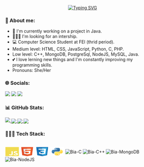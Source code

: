  <div align="center">
  <a href="https://git.io/typing-svg">
    <img src="https://readme-typing-svg.herokuapp.com?font=Fira+Code&weight=300&size=24&color=FF00FF&center=true&vCenter=false&width=500&height=40&lines=Hi,+welcome!+I'm+Beatriz+Manaia" alt="Typing SVG" />
  </a>
</div>

### 💭 About me:
- 🔭 I'm currently working on a project in Java.
- 👩🏼‍💻 I'm looking for an intership.
- 💻 Computer Science Student at FEI (thrid period).
- Medium level: HTML, CSS, JavaScript, Python, C, PHP.
- Low level: C++, MongoDB, PostgreSql, NodeJS, MySQL, Java.
- 💕 I love lerning new things and I'm constantly improving my programming skills.
- Pronouns: She/Her


### 🌐 Socials:
<div>
   <a href="https://linkedin.com/in/beatrizmanaia/" target="_blank"><img src="https://img.shields.io/badge/-Linkedin-%230077B5?style=for-the-badge&logo=linkedin&logoColor=white" target="_blank"></a>
   <a href="https://gitlab.com/beatrizmanaia26" target="_blank"><img src="https://img.shields.io/badge/GitLab-FE7A16?style=for-the-badge&logo=gitlab&logoColor=white" target="_blank"></a>
   <a href="mailto:beatrizlberto@gmail.com" target="_blank"><img src="https://img.shields.io/badge/Gmail-D14836?style=for-the-badge&logo=gmail&logoColor=white" target="_blank"></a>
</div>

### 📊 GitHub Stats:
<div style="display: inline_block">
   <a href="https://github.com/beatrizmanaia26">
      <img height="180m" src="https://github-readme-stats.vercel.app/api?username=beatrizmanaia26&show_icons=true&theme=dracula&include_all_commits=true&count_private=true"/>
      <img  height="180m" align="center" src="https://github-readme-stats.vercel.app/api/top-langs/?username=beatrizmanaia26&layout=compact&theme=dracula" />
      <img  height="180m" align="center" src="https://github-readme-streak-stats.herokuapp.com/?user=beatrizmanaia26&theme=dracula" />
      <img  height= "180m" align="center" src="https://github-profile-summary-cards.vercel.app/api/cards/profile-details?username=beatrizmanaia26&theme=dracula" /> 
   </a>
</div>

### 👩🏼‍💻 Tech Stack:
<div style="display: inline_block"><br>
  <img align="center" alt="Bia-Js" height="30" width="45" src="https://raw.githubusercontent.com/devicons/devicon/master/icons/javascript/javascript-plain.svg"/>
  <img align="center" alt="Bia-HTML" height="30" width="45" src="https://raw.githubusercontent.com/devicons/devicon/master/icons/html5/html5-original.svg"/>
  <img align="center" alt="Bia-CSS" height="30" width="45" src="https://raw.githubusercontent.com/devicons/devicon/master/icons/css3/css3-original.svg"/>
  <img align="center" alt="Bia-Python" height="30" width="45" src="https://raw.githubusercontent.com/devicons/devicon/master/icons/python/python-original.svg"/>
  <img align="center" alt="Bia-C" height="30" width="45" src="https://cdn.jsdelivr.net/gh/devicons/devicon/icons/c/c-original.svg"/>
  <img align="center" alt="Bia-C++"  height="30" width="45" src="https://cdn.jsdelivr.net/gh/devicons/devicon/icons/cplusplus/cplusplus-original.svg"/> 
  <img align="center" alt="Bia-MongoDB" height="30" width="40" src="https://cdn.jsdelivr.net/gh/devicons/devicon/icons/mongodb/mongodb-original.svg">
  <img align="center" alt="Bia-NodeJS" height="30" width="40" src="https://cdn.jsdelivr.net/gh/devicons/devicon/icons/nodejs/nodejs-original.svg">
</div>
  

